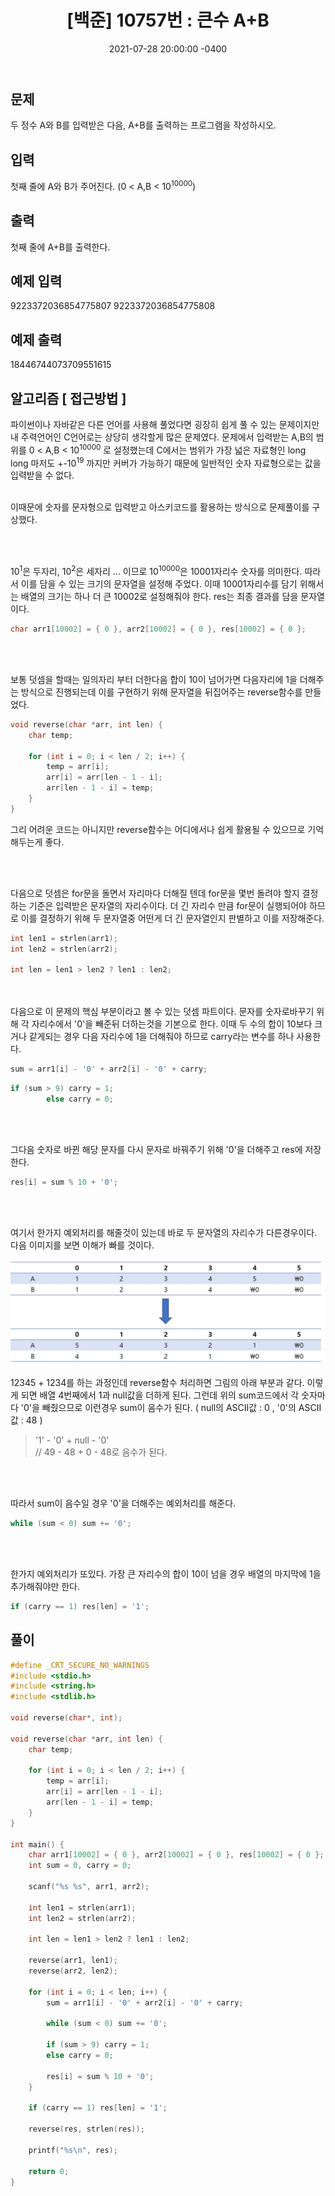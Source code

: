 ﻿---
title: "[백준] 10757번 : 큰수 A+B"
date: 2021-07-28 20:00:00 -0400
categories:
- Algorithm
tags:
- 백준
- 알고리즘
- 단계별 풀어보기
---
## 문제
두 정수 A와 B를 입력받은 다음, A+B를 출력하는 프로그램을 작성하시오.

## 입력
첫째 줄에 A와 B가 주어진다. (0 < A,B < 10<sup>10000</sup>)

## 출력
첫째 줄에 A+B를 출력한다.

## 예제 입력 
9223372036854775807 9223372036854775808

## 예제 출력 
18446744073709551615


## 알고리즘 [ 접근방법 ]

파이썬이나 자바같은 다른 언어를 사용해 풀었다면 굉장히 쉽게 풀 수 있는 문제이지만 내 주력언어인 C언어로는 상당히 생각할게 많은 문제였다. 문제에서 입력받는 A,B의 범위를 0 < A,B < 10<sup>10000</sup> 로 설정했는데 C에서는 범위가 가장 넓은 자료형인 long long 마저도 +-10<sup>19</sup> 까지만 커버가 가능하기 때문에 일반적인 숫자 자료형으로는 값을 입력받을 수 없다.
<br><br>

이때문에 숫자를 문자형으로 입력받고 아스키코드를 활용하는 방식으로 문제풀이를 구상했다. 

<br><br>

10<sup>1</sup>은 두자리, 10<sup>2</sup>은 세자리 ... 이므로 10<sup>10000</sup>은 10001자리수 숫자를 의미한다. 따라서 이를 담을 수 있는 크기의 문자열을 설정해 주었다. 이때 10001자리수를 담기 위해서는 배열의 크기는 하나 더 큰 10002로 설정해줘야 한다. res는 최종 결과를 담을 문자열이다.
```c
char arr1[10002] = { 0 }, arr2[10002] = { 0 }, res[10002] = { 0 };
```

<br><br>

보통 덧셈을 할때는 일의자리 부터 더한다음 합이 10이 넘어가면 다음자리에 1을 더해주는 방식으로 진행되는데 이를 구현하기 위해 문자열을 뒤집어주는 reverse함수를 만들었다.
```c
void reverse(char *arr, int len) {
	char temp;

	for (int i = 0; i < len / 2; i++) {
		temp = arr[i];
		arr[i] = arr[len - 1 - i];
		arr[len - 1 - i] = temp;
	}
}
```
그리 어려운 코드는 아니지만 reverse함수는 어디에서나 쉽게 활용될 수 있으므로 기억해두는게 좋다.

<br><br>

다음으로 덧셈은 for문을 돌면서 자리마다 더해질 텐데 for문을 몇번 돌려야 할지 결정하는 기준은 입력받은 문자열의 자리수이다. 더 긴 자리수 만큼 for문이 실행되어야 하므로 이를 결정하기 위해 두 문자열중 어떤게 더 긴 문자열인지 판별하고 이를 저장해준다.
```c
int len1 = strlen(arr1);
int len2 = strlen(arr2);

int len = len1 > len2 ? len1 : len2;
```

<br><br>
다음으로 이 문제의 핵심 부분이라고 볼 수 있는 덧셈 파트이다. 문자를 숫자로바꾸기 위해 각 자리수에서 '0'을 빼준뒤 더하는것을 기본으로 한다.
이때 두 수의 합이 10보다 크거나 같게되는 경우 다음 자리수에 1을 더해줘야 하므로 carry라는 변수를 하나 사용한다.
```c
sum = arr1[i] - '0' + arr2[i] - '0' + carry;
```
```c
if (sum > 9) carry = 1;
		else carry = 0;
```

<br><br>

그다음 숫자로 바뀐 해당 문자를 다시 문자로 바꿔주기 위해 '0'을 더해주고 res에 저장한다.
```c
res[i] = sum % 10 + '0';
```

<br><br>

여기서 한가지 예외처리를 해줄것이 있는데 바로 두 문자열의 자리수가 다른경우이다. 다음 이미지를 보면 이해가 빠를 것이다.

![enter image description here](https://github.com/idkim97/idkim97.github.io/blob/master/img/%EB%8D%A7%EC%85%88.jpg?raw=true)

12345 + 1234를 하는 과정인데 reverse함수 처리하면 그림의 아래 부분과 같다. 이렇게 되면 배열 4번째에서 1과 null값을 더하게 된다. 
그런데 위의 sum코드에서 각 숫자마다 '0'을 빼줬으므로 이런경우 sum이 음수가 된다. ( null의 ASCII값 : 0 , '0'의 ASCII값 : 48 )

>  '1' - '0' + null - '0'  
>  // 49 - 48 + 0 - 48로 음수가 된다.

<br><br>

따라서  sum이 음수일 경우 '0'을 더해주는 예외처리를 해준다.
```c
while (sum < 0) sum += '0';
```

<br><br>

한가지 예외처리가 또있다. 가장 큰 자리수의 합이 10이 넘을 경우 배열의 마지막에 1을 추가해줘야만 한다.
```c
if (carry == 1) res[len] = '1';
```


## 풀이
```c
#define _CRT_SECURE_NO_WARNINGS
#include <stdio.h>
#include <string.h>
#include <stdlib.h>

void reverse(char*, int);

void reverse(char *arr, int len) {
	char temp;

	for (int i = 0; i < len / 2; i++) {
		temp = arr[i];
		arr[i] = arr[len - 1 - i];
		arr[len - 1 - i] = temp;
	}
}

int main() {
	char arr1[10002] = { 0 }, arr2[10002] = { 0 }, res[10002] = { 0 };
	int sum = 0, carry = 0;

	scanf("%s %s", arr1, arr2);

	int len1 = strlen(arr1);
	int len2 = strlen(arr2);

	int len = len1 > len2 ? len1 : len2;

	reverse(arr1, len1);
	reverse(arr2, len2);

	for (int i = 0; i < len; i++) {
		sum = arr1[i] - '0' + arr2[i] - '0' + carry;

		while (sum < 0) sum += '0';

		if (sum > 9) carry = 1;
		else carry = 0;

		res[i] = sum % 10 + '0';
	}

	if (carry == 1) res[len] = '1';

	reverse(res, strlen(res));

	printf("%s\n", res);

	return 0;
}

```
